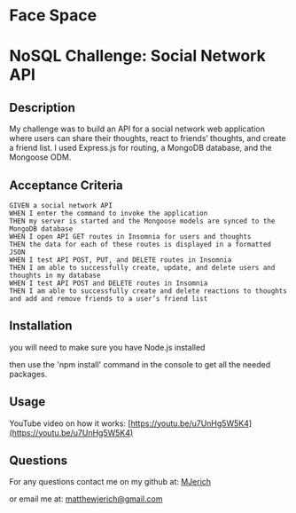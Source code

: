 # Face Space

# NoSQL Challenge: Social Network API

## Description

My challenge was to build an API for a social network web application where users can share their thoughts, react to friends’ thoughts, and create a friend list. I used Express.js for routing, a MongoDB database, and the Mongoose ODM.


## Acceptance Criteria

```
GIVEN a social network API
WHEN I enter the command to invoke the application
THEN my server is started and the Mongoose models are synced to the MongoDB database
WHEN I open API GET routes in Insomnia for users and thoughts
THEN the data for each of these routes is displayed in a formatted JSON
WHEN I test API POST, PUT, and DELETE routes in Insomnia
THEN I am able to successfully create, update, and delete users and thoughts in my database
WHEN I test API POST and DELETE routes in Insomnia
THEN I am able to successfully create and delete reactions to thoughts and add and remove friends to a user’s friend list
```

## Installation

you will need to make sure you have Node.js installed

then use the 'npm install' command in the console to get all the needed packages.

## Usage

YouTube video on how it works: [https://youtu.be/u7UnHg5W5K4](https://youtu.be/u7UnHg5W5K4)


## Questions

For any questions contact me on my github at: [MJerich](https://github.com/MJerich)

or email me at: [matthewjerich@gmail.com](mailto:matthewjerich@gmail.com)